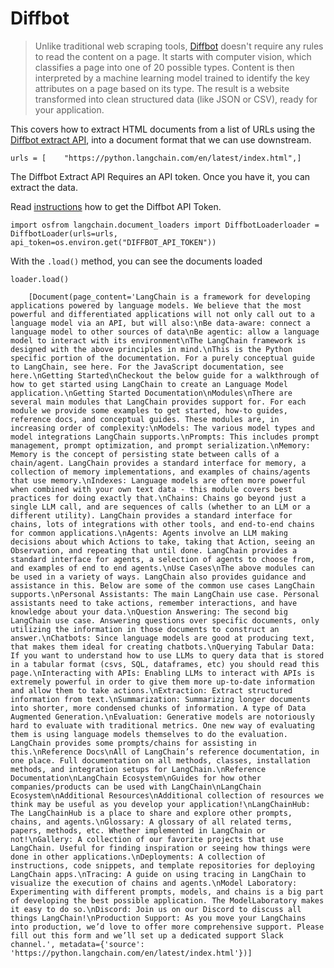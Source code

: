 Diffbot
=======

> Unlike traditional web scraping tools, [Diffbot](https://docs.diffbot.com/docs) doesn't require any rules to read the content on a page. It starts with computer vision, which classifies a page into one of 20 possible types. Content is then interpreted by a machine learning model trained to identify the key attributes on a page based on its type. The result is a website transformed into clean structured data (like JSON or CSV), ready for your application.

This covers how to extract HTML documents from a list of URLs using the [Diffbot extract API](https://www.diffbot.com/products/extract/), into a document format that we can use downstream.

    urls = [    "https://python.langchain.com/en/latest/index.html",]

The Diffbot Extract API Requires an API token. Once you have it, you can extract the data.

Read [instructions](https://docs.diffbot.com/reference/authentication) how to get the Diffbot API Token.

    import osfrom langchain.document_loaders import DiffbotLoaderloader = DiffbotLoader(urls=urls, api_token=os.environ.get("DIFFBOT_API_TOKEN"))

With the `.load()` method, you can see the documents loaded

    loader.load()

        [Document(page_content='LangChain is a framework for developing applications powered by language models. We believe that the most powerful and differentiated applications will not only call out to a language model via an API, but will also:\nBe data-aware: connect a language model to other sources of data\nBe agentic: allow a language model to interact with its environment\nThe LangChain framework is designed with the above principles in mind.\nThis is the Python specific portion of the documentation. For a purely conceptual guide to LangChain, see here. For the JavaScript documentation, see here.\nGetting Started\nCheckout the below guide for a walkthrough of how to get started using LangChain to create an Language Model application.\nGetting Started Documentation\nModules\nThere are several main modules that LangChain provides support for. For each module we provide some examples to get started, how-to guides, reference docs, and conceptual guides. These modules are, in increasing order of complexity:\nModels: The various model types and model integrations LangChain supports.\nPrompts: This includes prompt management, prompt optimization, and prompt serialization.\nMemory: Memory is the concept of persisting state between calls of a chain/agent. LangChain provides a standard interface for memory, a collection of memory implementations, and examples of chains/agents that use memory.\nIndexes: Language models are often more powerful when combined with your own text data - this module covers best practices for doing exactly that.\nChains: Chains go beyond just a single LLM call, and are sequences of calls (whether to an LLM or a different utility). LangChain provides a standard interface for chains, lots of integrations with other tools, and end-to-end chains for common applications.\nAgents: Agents involve an LLM making decisions about which Actions to take, taking that Action, seeing an Observation, and repeating that until done. LangChain provides a standard interface for agents, a selection of agents to choose from, and examples of end to end agents.\nUse Cases\nThe above modules can be used in a variety of ways. LangChain also provides guidance and assistance in this. Below are some of the common use cases LangChain supports.\nPersonal Assistants: The main LangChain use case. Personal assistants need to take actions, remember interactions, and have knowledge about your data.\nQuestion Answering: The second big LangChain use case. Answering questions over specific documents, only utilizing the information in those documents to construct an answer.\nChatbots: Since language models are good at producing text, that makes them ideal for creating chatbots.\nQuerying Tabular Data: If you want to understand how to use LLMs to query data that is stored in a tabular format (csvs, SQL, dataframes, etc) you should read this page.\nInteracting with APIs: Enabling LLMs to interact with APIs is extremely powerful in order to give them more up-to-date information and allow them to take actions.\nExtraction: Extract structured information from text.\nSummarization: Summarizing longer documents into shorter, more condensed chunks of information. A type of Data Augmented Generation.\nEvaluation: Generative models are notoriously hard to evaluate with traditional metrics. One new way of evaluating them is using language models themselves to do the evaluation. LangChain provides some prompts/chains for assisting in this.\nReference Docs\nAll of LangChain’s reference documentation, in one place. Full documentation on all methods, classes, installation methods, and integration setups for LangChain.\nReference Documentation\nLangChain Ecosystem\nGuides for how other companies/products can be used with LangChain\nLangChain Ecosystem\nAdditional Resources\nAdditional collection of resources we think may be useful as you develop your application!\nLangChainHub: The LangChainHub is a place to share and explore other prompts, chains, and agents.\nGlossary: A glossary of all related terms, papers, methods, etc. Whether implemented in LangChain or not!\nGallery: A collection of our favorite projects that use LangChain. Useful for finding inspiration or seeing how things were done in other applications.\nDeployments: A collection of instructions, code snippets, and template repositories for deploying LangChain apps.\nTracing: A guide on using tracing in LangChain to visualize the execution of chains and agents.\nModel Laboratory: Experimenting with different prompts, models, and chains is a big part of developing the best possible application. The ModelLaboratory makes it easy to do so.\nDiscord: Join us on our Discord to discuss all things LangChain!\nProduction Support: As you move your LangChains into production, we’d love to offer more comprehensive support. Please fill out this form and we’ll set up a dedicated support Slack channel.', metadata={'source': 'https://python.langchain.com/en/latest/index.html'})]